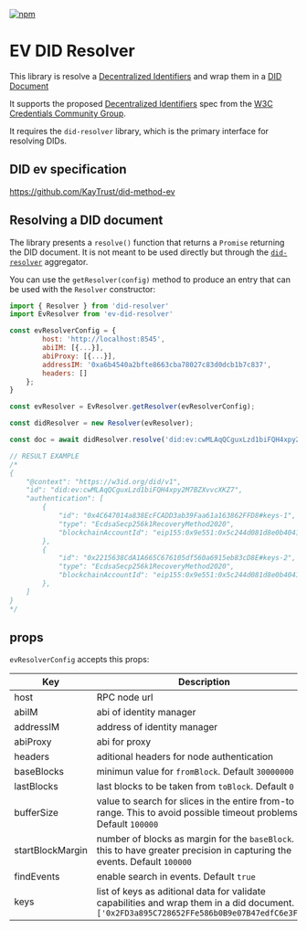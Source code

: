 [![npm](https://img.shields.io/npm/dt/ev-did-resolver.svg)](https://www.npmjs.com/package/ev-did-resolver)
# EV DID Resolver

This library is resolve a
[Decentralized Identifiers](https://w3c.github.io/did-core/#identifier) and wrap them in a
[DID Document](https://w3c.github.io/did-core/#did-document-properties)

It supports the proposed [Decentralized Identifiers](https://w3c.github.io/did-core/#identifier) spec from the
[W3C Credentials Community Group](https://w3c-ccg.github.io).

It requires the `did-resolver` library, which is the primary interface for resolving DIDs.

## DID ev specification

https://github.com/KayTrust/did-method-ev 

## Resolving a DID document

The library presents a `resolve()` function that returns a `Promise` returning the DID document. It is not meant to be
used directly but through the [`did-resolver`](https://github.com/decentralized-identity/did-resolver) aggregator.

You can use the `getResolver(config)` method to produce an entry that can be used with the `Resolver`
constructor:

```javascript
import { Resolver } from 'did-resolver'
import EvResolver from 'ev-did-resolver'

const evResolverConfig = { 
        host: 'http://localhost:8545',
        abiIM: [{...}],
        abiProxy: [{...}],
        addressIM: '0xa6b4540a2bfte8663cba78027c83d0dcb1b7c837',
        headers: []
    };
}

const evResolver = EvResolver.getResolver(evResolverConfig);

const didResolver = new Resolver(evResolver);

const doc = await didResolver.resolve('did:ev:cwMLAqQCguxLzd1biFQH4xpy2M7BZXvvcXKZ7')

// RESULT EXAMPLE
/*
{
    "@context": "https://w3id.org/did/v1",
    "id": "did:ev:cwMLAqQCguxLzd1biFQH4xpy2M7BZXvvcXKZ7",
    "authentication": [
        {
            "id": "0x4C647014a838EcFCADD3ab39Faa61a163862FFD8#keys-1",
            "type": "EcdsaSecp256k1RecoveryMethod2020",
            "blockchainAccountId": "eip155:0x9e551:0x5c244d081d8e0b404116f2dc2a94ff43d1c76931"
        },
        {
            "id": "0x2215638CdA1A665C676105df560a6915eb83cD8E#keys-2",
            "type": "EcdsaSecp256k1RecoveryMethod2020",
            "blockchainAccountId": "eip155:0x9e551:0x5c244d081d8e0b404116f2dc2a94ff43d1c76931"
        },
    ]
}
*/
```

## props

```evResolverConfig``` accepts this props:

|Key   | Description  | 
|---|---|
| host | RPC node url |
| abiIM | abi of identity manager |
| addressIM | address of identity manager |
| abiProxy | abi for proxy |
| headers | aditional headers for node authentication |
| baseBlocks | minimun value for ```fromBlock```. Default ```30000000``` |
| lastBlocks | last blocks to be taken from ```toBlock```. Default ```0``` |
| bufferSize | value to search for slices in the entire from-to range. This to avoid possible timeout problems. Default ```100000``` |
| startBlockMargin | number of blocks as margin for the ```baseBlock```. this to have greater precision in capturing the events. Default ```100000``` |
| findEvents | enable search in events. Default ```true```  |
| keys | list of keys as aditional data for validate capabilities and wrap them in a did document. Eg: ```['0x2FD3a895C728652FFe586b0B9e07B47edfC6e3FD']``` |